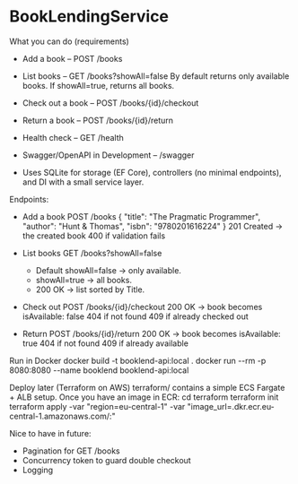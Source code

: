 # BookLendingService

What you can do (requirements)

- Add a book – POST /books

- List books – GET /books?showAll=false
By default returns only available books.
If showAll=true, returns all books.

- Check out a book – POST /books/{id}/checkout

- Return a book – POST /books/{id}/return

- Health check – GET /health

- Swagger/OpenAPI in Development – /swagger

- Uses SQLite for storage (EF Core), controllers (no minimal endpoints), and DI with a small service layer.

Endpoints:

- Add a book POST /books
      {
        "title": "The Pragmatic Programmer",
        "author": "Hunt & Thomas",
        "isbn": "9780201616224"
      }
  201 Created -> the created book
  400 if validation fails

- List books GET /books?showAll=false
  - Default showAll=false -> only available.
  - showAll=true -> all books.
  - 200 OK -> list sorted by Title.

- Check out POST /books/{id}/checkout
  200 OK -> book becomes isAvailable: false
  404 if not found
  409 if already checked out

- Return POST /books/{id}/return
  200 OK → book becomes isAvailable: true
  404 if not found
  409 if already available

Run in Docker
docker build -t booklend-api:local .
docker run --rm -p 8080:8080 --name booklend booklend-api:local

Deploy later (Terraform on AWS)
terraform/ contains a simple ECS Fargate + ALB setup.
Once you have an image in ECR:
cd terraform
terraform init
terraform apply -var "region=eu-central-1" -var "image_url=<ACCOUNT>.dkr.ecr.eu-central-1.amazonaws.com/<repo>:<tag>"

Nice to have in future:
- Pagination for GET /books
- Concurrency token to guard double checkout
- Logging
